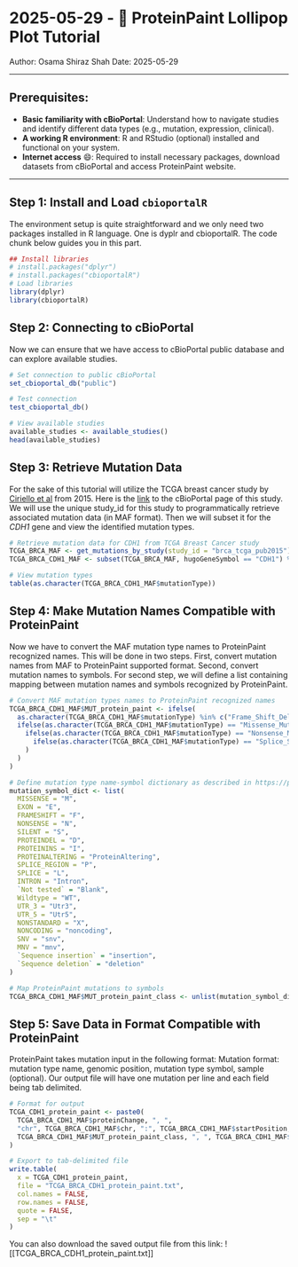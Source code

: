 # 2025-05-29 - 🧬 ProteinPaint Lollipop Plot Tutorial
Author: Osama Shiraz Shah
Date: 2025-05-29

---
## Prerequisites: 
- **Basic familiarity with cBioPortal**: Understand how to navigate studies and identify different data types (e.g., mutation, expression, clinical).
- **A working R environment**: R and RStudio (optional) installed and functional on your system.
- **Internet access** 😄: Required to install necessary packages, download datasets from cBioPortal and access ProteinPaint website.
---

## Step 1: Install and Load `cbioportalR`
The environment setup is quite straightforward and we only need two packages installed in R language. One is dyplr and cbioportalR. The code chunk below guides you in this part.

```r
## Install libraries
# install.packages("dplyr")
# install.packages("cbioportalR")
# Load libraries
library(dplyr)
library(cbioportalR)
```


## Step 2: Connecting to cBioPortal
Now we can ensure that we have access to cBioPortal public database and can explore available studies.
```r
# Set connection to public cBioPortal
set_cbioportal_db("public")

# Test connection
test_cbioportal_db()

# View available studies
available_studies <- available_studies()
head(available_studies)
```


## Step 3: Retrieve Mutation Data
For the sake of this tutorial will utilize the TCGA breast cancer study by [Ciriello et al](https://pubmed.ncbi.nlm.nih.gov/26451490/) from 2015. Here is the [link](https://www.cbioportal.org/study/summary?id=brca_tcga_pub2015) to the cBioPortal page of this study. We will use the unique study_id for this study to programmatically retrieve associated mutation data (in MAF format). Then we will subset it for the *CDH1* gene and view the identified mutation types.
```r
# Retrieve mutation data for CDH1 from TCGA Breast Cancer study
TCGA_BRCA_MAF <- get_mutations_by_study(study_id = "brca_tcga_pub2015")
TCGA_BRCA_CDH1_MAF <- subset(TCGA_BRCA_MAF, hugoGeneSymbol == "CDH1") %>% as.data.frame()

# View mutation types
table(as.character(TCGA_BRCA_CDH1_MAF$mutationType))
```


## Step 4: Make Mutation Names Compatible with ProteinPaint
Now we have to convert the MAF mutation type names to ProteinPaint recognized names. This will be done in two steps. First, convert mutation names from MAF to ProteinPaint supported format. Second, convert mutation names to symbols. For second step, we will define a list containing mapping between mutation names and symbols recognized by ProteinPaint.
```r
# Convert MAF mutation types names to ProteinPaint recognized names
TCGA_BRCA_CDH1_MAF$MUT_protein_paint <- ifelse(
  as.character(TCGA_BRCA_CDH1_MAF$mutationType) %in% c("Frame_Shift_Del", "Frame_Shift_Ins", "In_Frame_Del"), "FRAMESHIFT",
  ifelse(as.character(TCGA_BRCA_CDH1_MAF$mutationType) == "Missense_Mutation", "MISSENSE",
    ifelse(as.character(TCGA_BRCA_CDH1_MAF$mutationType) == "Nonsense_Mutation", "NONSENSE",
      ifelse(as.character(TCGA_BRCA_CDH1_MAF$mutationType) == "Splice_Site", "SPLICE", "NA")
    )
  )
)

# Define mutation type name-symbol dictionary as described in https://proteinpaint.stjude.org/
mutation_symbol_dict <- list(
  MISSENSE = "M",
  EXON = "E",
  FRAMESHIFT = "F",
  NONSENSE = "N",
  SILENT = "S",
  PROTEINDEL = "D",
  PROTEININS = "I",
  PROTEINALTERING = "ProteinAltering",
  SPLICE_REGION = "P",
  SPLICE = "L",
  INTRON = "Intron",
  `Not tested` = "Blank",
  Wildtype = "WT",
  UTR_3 = "Utr3",
  UTR_5 = "Utr5",
  NONSTANDARD = "X",
  NONCODING = "noncoding",
  SNV = "snv",
  MNV = "mnv",
  `Sequence insertion` = "insertion",
  `Sequence deletion` = "deletion"
)

# Map ProteinPaint mutations to symbols  
TCGA_BRCA_CDH1_MAF$MUT_protein_paint_class <- unlist(mutation_symbol_dict[TCGA_BRCA_CDH1_MAF$MUT_protein_paint])
```


## Step 5: Save Data in Format Compatible with ProteinPaint
ProteinPaint takes mutation input in the following format: Mutation format: mutation type name, genomic position, mutation type symbol, sample (optional). Our output file will have one mutation per line and each field being tab delimited. 
```r
# Format for output
TCGA_CDH1_protein_paint <- paste0(
  TCGA_BRCA_CDH1_MAF$proteinChange, ", ",
  "chr", TCGA_BRCA_CDH1_MAF$chr, ":", TCGA_BRCA_CDH1_MAF$startPosition, ", ",
  TCGA_BRCA_CDH1_MAF$MUT_protein_paint_class, ", ", TCGA_BRCA_CDH1_MAF$sampleId
)

# Export to tab-delimited file
write.table(
  x = TCGA_CDH1_protein_paint,
  file = "TCGA_BRCA_CDH1_protein_paint.txt",
  col.names = FALSE,
  row.names = FALSE,
  quote = FALSE,
  sep = "\t"
)
```
You can also download the saved output file from this link: ![[TCGA_BRCA_CDH1_protein_paint.txt]]

